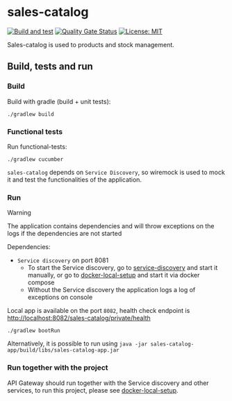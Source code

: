 # sales-catalog

[![Build and test](https://github.com/groot-mg/identity-service/actions/workflows/identity-ci.yml/badge.svg)](https://github.com/groot-mg/identity-service/actions/workflows/identity-ci.yml) [![Quality Gate Status](https://sonarcloud.io/api/project_badges/measure?project=groot-mg_sales-catalog&metric=alert_status)](https://sonarcloud.io/summary/new_code?id=groot-mg_sales-catalog) [![License: MIT](https://img.shields.io/badge/License-MIT-green.svg)](https://github.com/groot-mg/sales-catalog/blob/main/LICENSE)

Sales-catalog is used to products and stock management.

## Build, tests and run

### Build
Build with gradle (build + unit tests):
```
./gradlew build
```

### Functional tests
Run functional-tests:
```
./gradlew cucumber
```

`sales-catalog` depends on `Service Discovery`, so wiremock is used to mock it and test the functionalities of the application.

### Run
> [!WARNING]  
> The application contains dependencies and will throw exceptions on the logs if the dependencies are not started

Dependencies:
* `Service discovery` on port 8081
    * To start the Service discovery, go to [service-discovery](https://github.com/groot-mg/service-discovery) and start it manually, or go to [docker-local-setup](https://github.com/groot-mg/docker-local-setup) and start it via docker compose
    * Without the Service discovery the application logs a log of exceptions on console

Local app is available on the port `8082`, health check endpoint is [http://localhost:8082/sales-catalog/private/health](http://localhost:8082/sales-catalog/private/health)

```
./gradlew bootRun
 ```

Alternatively, it is possible to run using `java -jar sales-catalog-app/build/libs/sales-catalog-app.jar`

### Run together with the project

API Gateway should run together with the Service discovery and other services, to run this project, please see [docker-local-setup](https://github.com/groot-mg/docker-local-setup).
